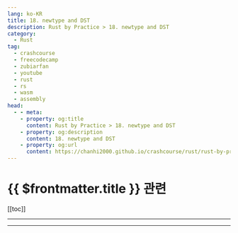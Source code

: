 ```yaml
---
lang: ko-KR
title: 18. newtype and DST
description: Rust by Practice > 18. newtype and DST
category: 
  - Rust
tag: 
  - crashcourse
  - freecodecamp
  - zubiarfan
  - youtube
  - rust
  - rs
  - wasm
  - assembly
head:
  - - meta:
    - property: og:title
      content: Rust by Practice > 18. newtype and DST
    - property: og:description
      content: 18. newtype and DST
    - property: og:url
      content: https://chanhi2000.github.io/crashcourse/rust/rust-by-practice/18.html
---
```


# {{ $frontmatter.title }} 관련

[[toc]]

---

---
